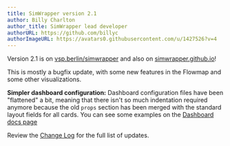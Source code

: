 ```yaml
---
title: SimWrapper version 2.1
author: Billy Charlton
author_title: SimWrapper lead developer
authorURL: https://github.com/billyc
authorImageURL: https://avatars0.githubusercontent.com/u/1427526?v=4
---
```


Version 2.1 is on [vsp.berlin/simwrapper](https://vsp.berlin/simwrapper) and also on [simwrapper.github.io](https://simwrapper.github.io)!

This is mostly a bugfix update, with some new features in the Flowmap and some other visualizations.

**Simpler dashboard configuration:** Dashboard configuration files have been "flattened" a bit, meaning that there isn't so much indentation required anymore because the old `props` section has been merged with the standard layout fields for all cards. You can see some examples on the [Dashboard docs page](../docs/guide-dashboards#full-example-dashboard-summaryyaml)

Review the [Change Log](https://simwrapper.github.io/docs/changelog) for the full list of updates.
